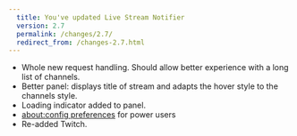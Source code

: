 ```yaml
---
  title: You've updated Live Stream Notifier
  version: 2.7
  permalink: /changes/2.7/
  redirect_from: /changes-2.7.html
---
```

 - Whole new request handling. Should allow better experience with a long list of channels.
 - Better panel: displays title of stream and adapts the hover style to the channels style.
 - Loading indicator added to panel.
 - [about:config preferences](/aboutconfig/) for power users
 - Re-added Twitch.


